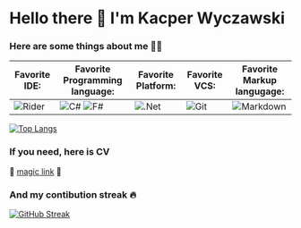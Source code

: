 # Hello there 👋 I'm Kacper Wyczawski

### Here are some things about me :man_technologist:

|Favorite  IDE:|Favorite Programming language:|Favorite Platform:|Favorite VCS:|Favorite Markup langugage:|
|-|-|-|-|-|
|![Rider](https://img.shields.io/badge/Rider-000000.svg?style=for-the-badge&logo=Rider&logoColor=white&color=black&labelColor=crimson)|![C#](https://img.shields.io/badge/c%23-%23239120.svg?style=for-the-badge&logo=c-sharp&logoColor=white) ![F#](https://custom-icon-badges.herokuapp.com/badge/-F%23-blue?style=for-the-badge&logo=F_Sharp_logo&logoColor=white)|![.Net](https://img.shields.io/badge/.NET-5C2D91?style=for-the-badge&logo=.net&logoColor=white)|![Git](https://img.shields.io/badge/git-%23F05033.svg?style=for-the-badge&logo=git&logoColor=white)|![Markdown](https://img.shields.io/badge/markdown-%23000000.svg?style=for-the-badge&logo=markdown&logoColor=white)|

[![Top Langs](https://github-readme-stats.vercel.app/api/top-langs/?username=kacperwyczawski&layout=compact)](https://github.com/anuraghazra/github-readme-stats)

### If you need, here is CV

:star2: [magic link](https://kacperwyczawski.github.io/cv/) :star2:

### And my contibution streak :fire:

[![GitHub Streak](https://github-readme-streak-stats.herokuapp.com/?user=kacperwyczawski)](https://git.io/streak-stats)
